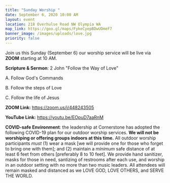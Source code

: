 ```yaml
---
title: "Sunday Worship "
date: September 6, 2020 10:00 AM
layout: event
location: 218 Overhulse Road NW Olympia WA
map_link: https://goo.gl/maps/FykeCyepBDwUDmeF7
banner_image: /images/uploads/love.jpg
priority: false
---
```

Join us this Sunday (September 6) our worship service will be live via **ZOOM** starting at 10 AM.

**Scripture & Sermon**: [](https://youtu.be/vVHWNMiYG_4)2 John "Follow the Way of Love"

A. Follow God's Commands

B. Follow the steps of Love

C. Follow the life of Jesus

**ZOOM Link:**   <https://zoom.us/j/448243505>

**YouTube Link:** <https://youtu.be/EOpuD7aaRnM>

**COVID-safe Environment**: the leadership at Cornerstone has adopted the following COVID-19 plan for our outdoor worship services. **We will not be worshiping or offering groups indoors at this time.** All outdoor worship participants *must* (1) wear a mask \[we will provide one for those who forget to bring one with them]; and (2) maintain a *minimum* safe distance of at least 6 feet from others \[preferably 8 to 10 feet]. We provide hand sanitizer, masks for those in need, santizing of restrooms after each use, and worship in an outdoor setting with no more than two music leaders. All attendees will remain masked and distanced as we LOVE GOD, LOVE OTHERS, and SERVE THE WORLD.